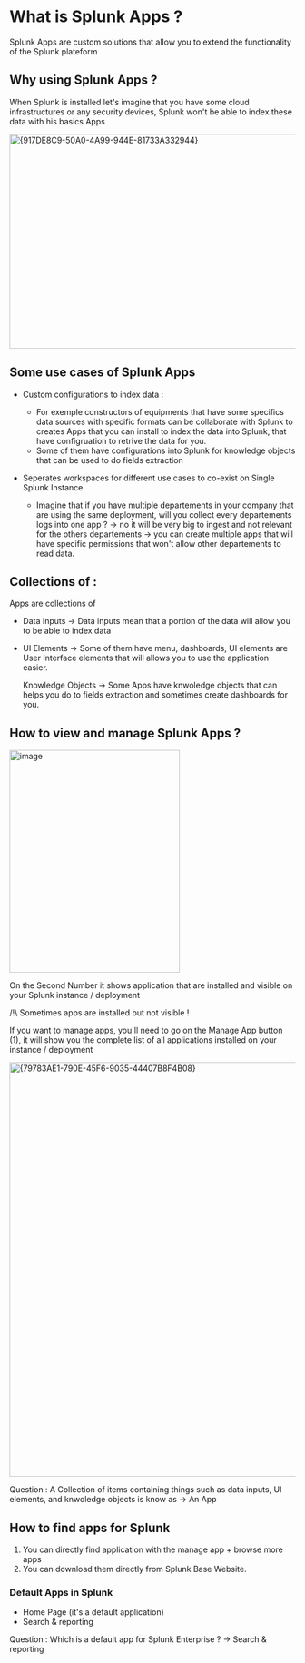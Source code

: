 # What is Splunk Apps ? #
Splunk Apps are custom solutions that allow you to extend the functionality of the Splunk plateform


## Why using Splunk Apps ? ##

When Splunk is installed let's imagine that you have some cloud infrastructures or any security devices, Splunk won't be able to index these data with his basics Apps 

<img width="728" height="378" alt="{917DE8C9-50A0-4A99-944E-81733A332944}" src="https://github.com/user-attachments/assets/49c6db8b-d05e-4214-b1e4-9fa82c9aeb05" />

## Some use cases of Splunk Apps
- Custom configurations to index data :
  - For exemple constructors of equipments that have some specifics data sources with specific formats can be collaborate with Splunk to creates Apps that you can install to index the data into Splunk, that have configruation to retrive the data for you.
  - Some of them have configurations into Splunk for knowledge objects that can be used to do fields extraction

- Seperates workspaces for different use cases to co-exist on Single Splunk Instance
  - Imagine that if you have multiple departements in your company that are using the same deployment, will you collect every departements logs into one app ?
    -> no it will be very big to ingest and not relevant for the others departements
    -> you can create multiple apps that will have specific permissions that won't allow other departements to read data.

## Collections of : ## 
Apps are collections of 

- Data Inputs
  -> Data inputs mean that a portion of the data will allow you to be able to index data

- UI Elements
  -> Some of them have menu, dashboards, UI elements are User Interface elements that will allows you to use the application easier.

  Knowledge Objects
  -> Some Apps have knwoledge objects that can helps you do to fields extraction and sometimes create dashboards for you.

## How to view and manage Splunk Apps ? ##
<img width="300" height="392" alt="image" src="https://github.com/user-attachments/assets/72349da7-3710-41ff-b864-981a03720536" />

On the Second Number it shows application that are installed and visible on your Splunk instance / deployment

/!\ Sometimes apps are installed but not visible !

If you want to manage apps, you'll need to go on the Manage App button (1), it will show you the complete list of all applications installed on your instance / deployment

<img width="1643" height="730" alt="{79783AE1-790E-45F6-9035-44407B8F4B08}" src="https://github.com/user-attachments/assets/cc8763b3-18cb-4efe-a90a-6233c0520547" />


Question : A Collection of items containing things such as data inputs, UI elements, and knwoledge objects is know as 
-> An App

## How to find apps for Splunk 

1) You can directly find application with the manage app + browse more apps
2) You can download them directly from Splunk Base Website.

### Default Apps in Splunk ###
- Home Page (it's a default application)
- Search & reporting

Question : Which is a default app for Splunk Enterprise ? 
-> Search & reporting
